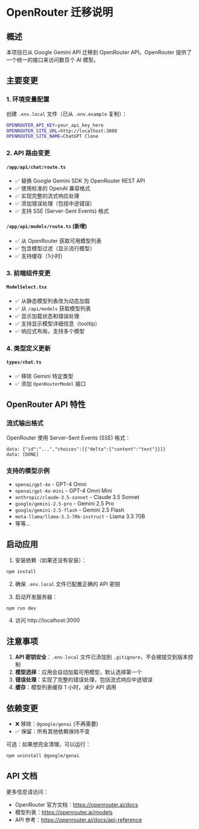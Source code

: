 # OpenRouter 迁移说明

## 概述

本项目已从 Google Gemini API 迁移到 OpenRouter API。OpenRouter 提供了一个统一的接口来访问数百个 AI 模型。

## 主要变更

### 1. 环境变量配置

创建 `.env.local` 文件（已从 `.env.example` 复制）：

```bash
OPENROUTER_API_KEY=your_api_key_here
OPENROUTER_SITE_URL=http://localhost:3000
OPENROUTER_SITE_NAME=ChatGPT Clone
```

### 2. API 路由变更

#### `/app/api/chat/route.ts`
- ✅ 替换 Google Gemini SDK 为 OpenRouter REST API
- ✅ 使用标准的 OpenAI 兼容格式
- ✅ 实现完整的流式响应处理
- ✅ 添加错误处理（包括中途错误）
- ✅ 支持 SSE (Server-Sent Events) 格式

#### `/app/api/models/route.ts` (新增)
- ✅ 从 OpenRouter 获取可用模型列表
- ✅ 包含模型过滤（显示流行模型）
- ✅ 支持缓存（1小时）

### 3. 前端组件变更

#### `ModelSelect.tsx`
- ✅ 从静态模型列表改为动态加载
- ✅ 从 `/api/models` 获取模型列表
- ✅ 显示加载状态和错误处理
- ✅ 支持显示模型详细信息（tooltip）
- ✅ 响应式布局，支持多个模型

### 4. 类型定义更新

#### `types/chat.ts`
- ✅ 移除 Gemini 特定类型
- ✅ 添加 `OpenRouterModel` 接口

## OpenRouter API 特性

### 流式输出格式

OpenRouter 使用 Server-Sent Events (SSE) 格式：

```
data: {"id":"...","choices":[{"delta":{"content":"text"}}]}
data: [DONE]
```

### 支持的模型示例

- `openai/gpt-4o` - GPT-4 Omni
- `openai/gpt-4o-mini` - GPT-4 Omni Mini
- `anthropic/claude-3.5-sonnet` - Claude 3.5 Sonnet
- `google/gemini-2.5-pro` - Gemini 2.5 Pro
- `google/gemini-2.5-flash` - Gemini 2.5 Flash
- `meta-llama/llama-3.3-70b-instruct` - Llama 3.3 70B
- 等等...

## 启动应用

1. 安装依赖（如果还没有安装）：
```bash
npm install
```

2. 确保 `.env.local` 文件已配置正确的 API 密钥

3. 启动开发服务器：
```bash
npm run dev
```

4. 访问 http://localhost:3000

## 注意事项

1. **API 密钥安全**：`.env.local` 文件已添加到 `.gitignore`，不会被提交到版本控制
2. **模型选择**：应用会自动加载可用模型，默认选择第一个
3. **错误处理**：实现了完整的错误处理，包括流式响应中途错误
4. **缓存**：模型列表缓存 1 小时，减少 API 调用

## 依赖变更

- ❌ 移除：`@google/genai` (不再需要)
- ✅ 保留：所有其他依赖保持不变

可选：如果想完全清理，可以运行：
```bash
npm uninstall @google/genai
```

## API 文档

更多信息请访问：
- OpenRouter 官方文档：https://openrouter.ai/docs
- 模型列表：https://openrouter.ai/models
- API 参考：https://openrouter.ai/docs/api-reference
